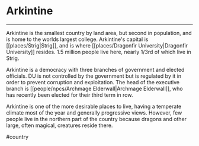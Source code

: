 # Arkintine
---

Arkintine is the smallest country by land area, but second in population, and is home to the worlds largest college. Arkintine's capital is [[places/Strig|Strig]], and is where [[places/Dragonfir University|Dragonfir University]] resides. 1.5 million people live here, nearly 1/3rd of which live in Strig.

Arkintine is a democracy with three branches of government and elected officials. DU is not controlled by the government but is regulated by it in order to prevent corruption and exploitation. The head of the executive branch is [[people/npcs/Archmage Elderwall|Archmage Elderwall]], who has recently been elected for their third term in row.

Arkintine is one of the more desirable places to live, having a temperate climate most of the year and generally progressive views. However, few people live in the northern part of the country because dragons and other large, often magical, creatures reside there.

#country